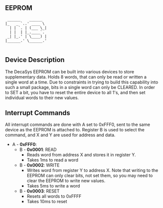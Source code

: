 EEPROM
----
```
 ______    ______   
|_   _ `..' ____ \  
  | | `. | (___ \_| 
  | |  | |_.____`.  
 _| |_.' | \____) | 
|______.' \______.' 
                    
```
Device Description
----
The DecaSys EEPROM can be built into various devices to store supplementary data.  Holds 8 words, that can only be read or written a single word at a time.
Due to constraints in trying to build this capability into such a small package, bits in a single word can only be CLEARED.  In order to SET a bit, you have to reset the entire device to all 1's, and then set individual words to their new values.

Interrupt Commands
----
All interrupt commands are done with A set to 0xFFF0, sent to the same device as the EEPROM is attached to.  Register B is used to select the command, and X and Y are used for address and data.
 - A - **0xFFF0**:
   - B - **0x0001**: READ
     - Reads word from address X and stores it in register Y.
     - Takes 1ms to read a word
   - B - **0x0002**: WRITE
     - Writes word from register Y to address X.  Note that writing to the EEPROM can only clear bits, not set them, so you may need to clear the EEPROM to write new values.
     - Takes 5ms to write a word
   - B - **0x0003**: RESET
     - Resets all words to 0xFFFF
     - Takes 10ms to reset
      
